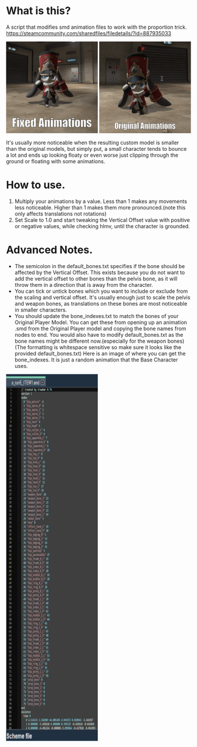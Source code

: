 # What is this?
A script that modifies smd animation files to work with the proportion trick.
https://steamcommunity.com/sharedfiles/filedetails/?id=887935033 

<img src="A.gif" width="250" height="250"/>
<img src="B.gif" width="250" height="250"/>




It's usually more noticeable when the resulting custom model is smaller than the original models, but simply put, a small character tends to bounce a lot and ends up looking floaty or even worse just clipping through the ground or floating with some animations.

# How to use.
1. Multiply your animations by a value. Less than 1 makes any movements less noticeable. Higher than 1 makes them more pronounced.(note this only affects translations not rotations) 
2. Set Scale to 1.0 and start tweaking the Vertical Offset value with positive or negative values, while checking hlmv, until the character is grounded.

# Advanced Notes.
- The semicolon in the default_bones.txt specifies if the bone should be affected by the Vertical Offset.
This exists because you do not want to add the vertical offset to other bones than the pelvis bone, as it will throw them in a direction that is away from the character.
- You can tick or untick bones which you want to include or exclude from the scaling and vertical offset.
It's usually enough just to scale the pelvis and weapon bones, as translations on these bones are most noticeable in smaller characters.
- You should update the bone_indexes.txt to match the bones of your Original Player Model. You can get these from opening up an animation .smd from the Original Player model and copying the bone names from nodes to end.
You would also have to modify default_bones.txt as the bone names might be different now.(especially for the weapon bones)
(The formatting is whitespace sensitive so make sure it looks like the provided default_bones.txt)
Here is an image of where you can get the bone_indexes. It is just a random animation that the Base Character uses.
<img src="C.png" width="250" height="1000"/>

